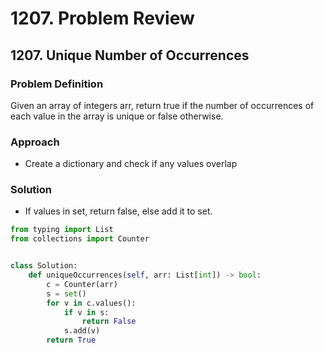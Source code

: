 # 1207. Problem Review

## 1207. Unique Number of Occurrences

### Problem Definition
Given an array of integers arr, return true if the number of occurrences of each value in the array is unique or false otherwise.


### Approach
- Create a dictionary and check if any values overlap

### Solution
- If values in set, return false, else add it to set.

```python
from typing import List
from collections import Counter


class Solution:
    def uniqueOccurrences(self, arr: List[int]) -> bool:
        c = Counter(arr)
        s = set()
        for v in c.values():
            if v in s:
                return False
            s.add(v)
        return True
